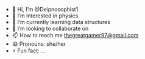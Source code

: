 - 👋 Hi, I’m @Deipnosophist1
- 👀 I’m interested in physics
- 🌱 I’m currently learning data structures
- 💞️ I’m looking to collaborate on 
- 📫 How to reach me thegreatgamer97@gmail.com
- 😄 Pronouns: she/her
- ⚡ Fun fact: ...

<!---
Deipnosophist1/Deipnosophist1 is a ✨ special ✨ repository because its `README.md` (this file) appears on your GitHub profile.
You can click the Preview link to take a look at your changes.
--->
